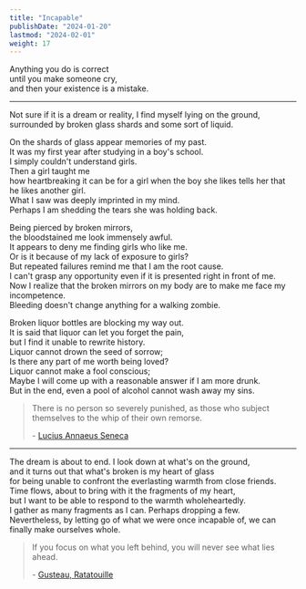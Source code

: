 ```yaml
---
title: "Incapable"
publishDate: "2024-01-20"
lastmod: "2024-02-01"
weight: 17
---
```


Anything you do is correct<br/>
until you make someone cry,<br/>
and then your existence is a mistake.<br/>

---

Not sure if it is a dream or reality, I find myself lying on the ground,<br/>
surrounded by broken glass shards and some sort of liquid.<br/>

On the shards of glass appear memories of my past.<br/>
It was my first year after studying in a boy's school.<br/>
I simply couldn't understand girls.<br/>
Then a girl taught me<br/>
how heartbreaking it can be for a girl when the boy she likes tells her that he likes another girl.<br/>
What I saw was deeply imprinted in my mind.<br/>
Perhaps I am shedding the tears she was holding back.<br/>

Being pierced by broken mirrors,<br/>
the bloodstained me look immensely awful.<br/>
It appears to deny me finding girls who like me.<br/>
Or is it because of my lack of exposure to girls?<br/>
But repeated failures remind me that I am the root cause.<br/>
I can't grasp any opportunity even if it is presented right in front of me.<br/>
Now I realize that the broken mirrors on my body are to make me face my incompetence.<br/>
Bleeding doesn't change anything for a walking zombie.<br/>

Broken liquor bottles are blocking my way out.<br/>
It is said that liquor can let you forget the pain,<br/>
but I find it unable to rewrite history.<br/>
Liquor cannot drown the seed of sorrow;<br/>
Is there any part of me worth being loved?<br/>
Liquor cannot make a fool conscious;<br/>
Maybe I will come up with a reasonable answer if I am more drunk.<br/>
But in the end, even a pool of alcohol cannot wash away my sins.<br/>

> There is no person so severely punished, as those who subject themselves to
> the whip of their own remorse.
>
> \- [Lucius Annaeus Seneca](https://www.brainyquote.com/quotes/lucius_annaeus_seneca_155043)

---

The dream is about to end. I look down at what's on the ground,<br/>
and it turns out that what's broken is my heart of glass<br/>
for being unable to confront the everlasting warmth from close friends.<br/>
Time flows, about to bring with it the fragments of my heart,<br/>
but I want to be able to respond to the warmth wholeheartedly.<br/>
I gather as many fragments as I can. Perhaps dropping a few.<br/>
Nevertheless, by letting go of what we were once incapable of, we can finally make ourselves whole.<br/>

> If you focus on what you left behind, you will never see what lies ahead.
>
> \- [Gusteau, Ratatouille](https://www.goodreads.com/quotes/8052550-if-you-focus-on-what-you-left-behind-you-will)
